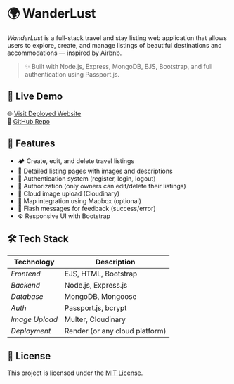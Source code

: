 # 🌍 WanderLust

*WanderLust* is a full-stack travel and stay listing web application that allows users to explore, create, and manage listings of beautiful destinations and accommodations — inspired by Airbnb.

> ✨ Built with Node.js, Express, MongoDB, EJS, Bootstrap, and full authentication using Passport.js.

## 🚀 Live Demo

🌐 [Visit Deployed Website](https://wanderlust-9nby.onrender.com)  
📂 [GitHub Repo](https://github.com/meenakshi-011/WanderLust)



## 🔧 Features

- 🏕 Create, edit, and delete travel listings
- 🧾 Detailed listing pages with images and descriptions
- 🔐 Authentication system (register, login, logout)
- 👤 Authorization (only owners can edit/delete their listings)
- 📸 Cloud image upload (Cloudinary)
- 📍 Map integration using Mapbox (optional)
- 💬 Flash messages for feedback (success/error)
- ⚙ Responsive UI with Bootstrap

## 🛠 Tech Stack

| Technology     | Description                    |
|----------------|--------------------------------|
| *Frontend*   | EJS, HTML, Bootstrap           |
| *Backend*    | Node.js, Express.js            |
| *Database*   | MongoDB, Mongoose              |
| *Auth*       | Passport.js, bcrypt            |
| *Image Upload* | Multer, Cloudinary          |
| *Deployment* | Render (or any cloud platform) |

## 📄 License
This project is licensed under the [MIT License](LICENSE).


